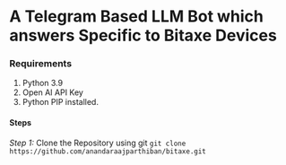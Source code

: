 # A Telegram Based LLM Bot which answers Specific to Bitaxe Devices 

### Requirements

1. Python 3.9
2. Open AI API Key
3. Python PIP installed.

#### Steps ####
_Step 1:_ Clone the Repository using git
`git clone https://github.com/anandaraajparthiban/bitaxe.git`
